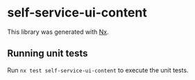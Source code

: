 # self-service-ui-content

This library was generated with [Nx](https://nx.dev).

## Running unit tests

Run `nx test self-service-ui-content` to execute the unit tests.
